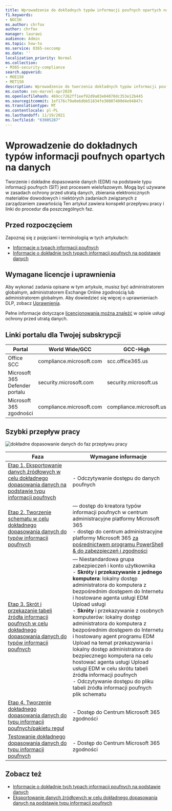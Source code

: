 ```yaml
---
title: Wprowadzenie do dokładnych typów informacji poufnych opartych na danych
f1.keywords:
- NOCSH
ms.author: chrfox
author: chrfox
manager: laurawi
audience: Admin
ms.topic: how-to
ms.service: O365-seccomp
ms.date: ''
localization_priority: Normal
ms.collection:
- M365-security-compliance
search.appverid:
- MOE150
- MET150
description: Wprowadzenie do tworzenia dokładnych typów informacji poufnych opartych na danych.
ms.custom: seo-marvel-apr2020
ms.openlocfilehash: 469cc7262ff1eef92d9a03e04070dc353e12b445
ms.sourcegitcommit: 1ef176c79a0e6dbb51834fe30807409d4e94847c
ms.translationtype: MT
ms.contentlocale: pl-PL
ms.lasthandoff: 11/19/2021
ms.locfileid: "63005287"
---
```

# <a name="get-started-with-exact-data-match-based-sensitive-information-types"></a>Wprowadzenie do dokładnych typów informacji poufnych opartych na danych

Tworzenie i dokładne dopasowanie danych (EDM) na podstawie typu informacji poufnych (SIT) jest procesem wielofazowym. Mogą być używane w zasadach ochrony przed utratą danych, zbierania elektronicznych materiałów dowodowych i niektórych zadaniach związanych z zarządzaniem zawartością Ten artykuł zawiera konspekt przepływu pracy i linki do procedur dla poszczególnych faz.

## <a name="before-you-begin"></a>Przed rozpoczęciem

Zapoznaj się z pojęciami i terminologiią w tych artykułach:

- [Informacje o typach informacji poufnych](sensitive-information-type-learn-about.md#learn-about-sensitive-information-types)
- [Informacje o dokładnie tych typach informacji poufnych na podstawie danych](sit-learn-about-exact-data-match-based-sits.md#learn-about-exact-data-match-based-sensitive-information-types)

## <a name="required-licenses-and-permissions"></a>Wymagane licencje i uprawnienia

Aby wykonać zadania opisane w tym artykule, musisz być administratorem globalnym, administratorem Exchange Online zgodnością lub administratorem globalnym. Aby dowiedzieć się więcej o uprawnieniach DLP, zobacz [Uprawnienia](data-loss-prevention-policies.md#permissions).

Pełne informacje dotyczące [licencjonowania można znaleźć](/office365/servicedescriptions/microsoft-365-service-descriptions/microsoft-365-tenantlevel-services-licensing-guidance/microsoft-365-security-compliance-licensing-guidance#data-loss-prevention-for-exchange-online-sharepoint-online-and-onedrive-for-business) w opisie usługi ochrony przed utratą danych.

## <a name="portal-links-for-your-subscription"></a>Linki portalu dla Twojej subskrypcji

|Portal|World Wide/GCC|GCC-High|DOD|
|---|---|---|---|
|Office SCC|compliance.microsoft.com|scc.office365.us|scc.protection.apps.mil|
|Microsoft 365 Defender portalu|security.microsoft.com|security.microsoft.us|security.apps.mil|
|Microsoft 365 zgodności|compliance.microsoft.com|compliance.microsoft.us|compliance.apps.mil|

## <a name="the-work-flow-at-a-glance"></a>Szybki przepływ pracy

![dokładne dopasowanie danych do faz przepływu pracy](..\media\swimlane_edm_process.png)


|Faza|Wymagane informacje|
|---|---|
|[Etap 1. Eksportowanie danych źródłowych w celu dokładnego dopasowania danych na podstawie typu informacji poufnych](sit-get-started-exact-data-match-export-data.md#export-source-data-for-exact-data-match-based-sensitive-information-type)|- Odczytywanie dostępu do danych poufnych|
|[Etap 2. Tworzenie schematu w celu dokładnego dopasowania danych do typów informacji poufnych](sit-get-started-exact-data-match-create-schema.md#create-the-schema-for-exact-data-match-based-sensitive-information-types)|— dostęp do kreatora typów informacji poufnych w centrum administracyjne platformy Microsoft 365 </br>- dostęp do centrum administracyjne platformy Microsoft 365 [za pośrednictwem programu PowerShell & do zabezpieczeń i zgodności](/powershell/exchange/connect-to-scc-powershell) |
|[Etap 3. Skrót i przekazanie tabeli źródła informacji poufnych w celu dokładnego dopasowania danych do typów informacji poufnych](sit-get-started-exact-data-match-hash-upload.md#hash-and-upload-the-sensitive-information-source-table-for-exact-data-match-sensitive-information-types)|— Niestandardowa grupa zabezpieczeń i konto użytkownika </br>- **Skróty i przekazywanie z jednego komputera**: lokalny dostęp administratora do komputera z bezpośrednim dostępem do Internetu i hostowane agenta usługi EDM Upload usługi </br>- **Skróty** i przekazywanie z osobnych komputerów: lokalny dostęp administratora do komputera z bezpośrednim dostępem do Internetu i hostowany agent programu EDM Upload na temat przekazywania i lokalny dostęp administratora do bezpiecznego komputera na celu hostować agenta usługi Upload usługi EDM w celu skrótu tabeli źródła informacji poufnych </br>- Odczytywanie dostępu do pliku tabeli źródła informacji poufnych </br> plik schematu |
|[Etap 4. Tworzenie dokładnego dopasowania danych do typu informacji poufnych/pakietu reguł](sit-get-started-exact-data-match-create-rule-package.md#create-exact-data-match-sensitive-information-typerule-package) |- Dostęp do Centrum Microsoft 365 zgodności |
|[Testowanie dokładnego dopasowania danych do typu informacji poufnych](sit-get-started-exact-data-match-test.md#test-an-exact-data-match-sensitive-information-type)| - Dostęp do Centrum Microsoft 365 zgodności

## <a name="see-also"></a>Zobacz też

- [Informacje o dokładnie tych typach informacji poufnych na podstawie danych](sit-learn-about-exact-data-match-based-sits.md#learn-about-exact-data-match-based-sensitive-information-types)
- [Eksportowanie danych źródłowych w celu dokładnego dopasowania danych na podstawie typu informacji poufnych](sit-get-started-exact-data-match-export-data.md#export-source-data-for-exact-data-match-based-sensitive-information-type)
